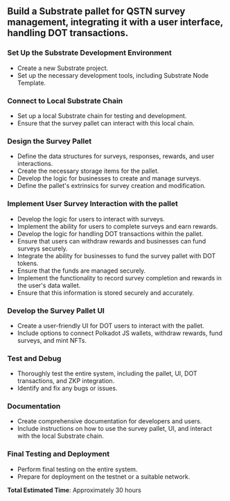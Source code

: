 ## Build a Substrate pallet for QSTN survey management, integrating it with a user interface, handling DOT transactions.

### Set Up the Substrate Development Environment
- Create a new Substrate project.
- Set up the necessary development tools, including Substrate Node Template.

### Connect to Local Substrate Chain
- Set up a local Substrate chain for testing and development.
- Ensure that the survey pallet can interact with this local chain.

### Design the Survey Pallet
- Define the data structures for surveys, responses, rewards, and user interactions.
- Create the necessary storage items for the pallet.
- Develop the logic for businesses to create and manage surveys.
- Define the pallet's extrinsics for survey creation and modification.


### Implement User Survey Interaction with the pallet
- Develop the logic for users to interact with surveys.
- Implement the ability for users to complete surveys and earn rewards.
- Develop the logic for handling DOT transactions within the pallet.
- Ensure that users can withdraw rewards and businesses can fund surveys securely.
- Integrate the ability for businesses to fund the survey pallet with DOT tokens.
- Ensure that the funds are managed securely.
- Implement the functionality to record survey completion and rewards in the user's data wallet.
- Ensure that this information is stored securely and accurately.

### Develop the Survey Pallet UI
- Create a user-friendly UI for DOT users to interact with the pallet.
- Include options to connect Polkadot JS wallets, withdraw rewards, fund surveys, and mint NFTs.


### Test and Debug
- Thoroughly test the entire system, including the pallet, UI, DOT transactions, and ZKP integration.
- Identify and fix any bugs or issues.

### Documentation
- Create comprehensive documentation for developers and users.
- Include instructions on how to use the survey pallet, UI, and interact with the local Substrate chain.

### Final Testing and Deployment
- Perform final testing on the entire system.
- Prepare for deployment on the testnet or a suitable network.

**Total Estimated Time**: Approximately 30 hours
